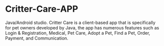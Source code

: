 # Critter-Care-APP
Java/Android studio.
Critter Care is a client-based app that is specifically for pet owners developed by Java, the app has numerous features such as Login & Registration, Medical, Pet Care, Adopt a Pet, Find a Pet, Order, Payment, and Communication. 
